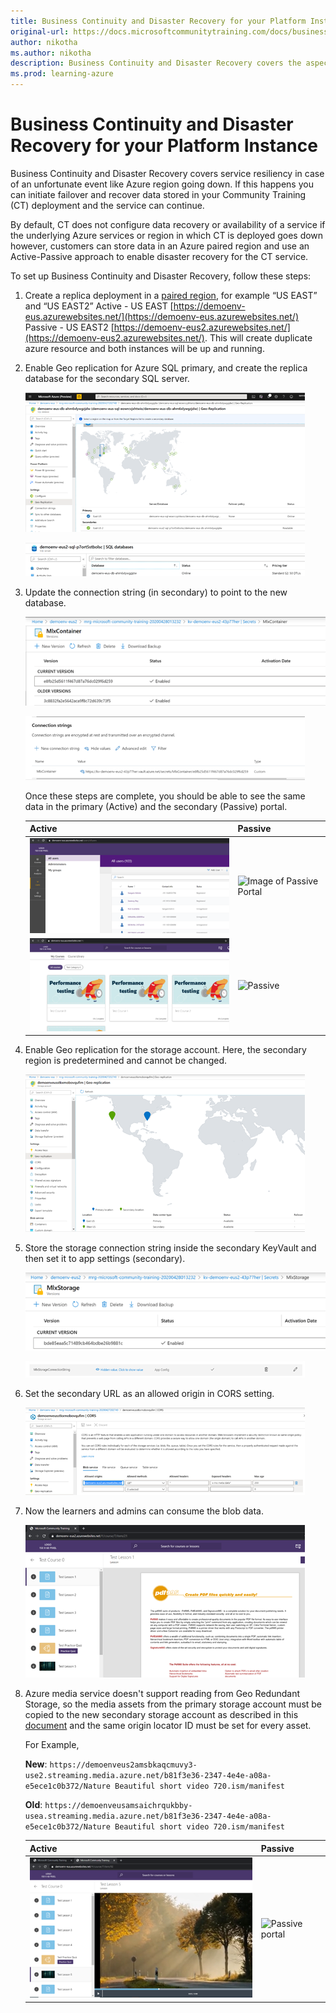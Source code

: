 ```yaml
---
title: Business Continuity and Disaster Recovery for your Platform Instance
original-url: https://docs.microsoftcommunitytraining.com/docs/business-continuity-and-disaster-recovery-for-your-platform-instance
author: nikotha
ms.author: nikotha
description: Business Continuity and Disaster Recovery covers the aspect of service resiliency in case of an unfortunate event like Azure region going down.
ms.prod: learning-azure
---
```


# Business Continuity and Disaster Recovery for your Platform Instance

Business Continuity and Disaster Recovery covers service resiliency in case of an unfortunate event like Azure region going down. If this happens you can initiate failover and recover data stored in your Community Training (CT) deployment and the service can continue.

By default, CT does not configure data recovery or availability of a service if the underlying Azure services or region in which CT is deployed goes down however, customers can store data in an Azure paired region and use an Active-Passive approach to enable disaster recovery for the CT service.

To set up Business Continuity and Disaster Recovery, follow these steps:

1. Create a replica deployment in a [paired region](/azure/best-practices-availability-paired-regions), for example “US EAST” and “US EAST2”
   Active - US EAST [https://demoenv-eus.azurewebsites.net/](https://demoenv-eus.azurewebsites.net/)
   Passive - US EAST2 [https://demoenv-eus2.azurewebsites.net/](https://demoenv-eus2.azurewebsites.net/). This will create duplicate azure resource and both instances will be up and running.

1. Enable Geo replication for Azure SQL primary, and create the replica database for the secondary SQL server.

   ![Enable Geo replication.](../../media/image%28291%29.png)

   ![secondary SQL server.](../../media/image%28292%29.png)
  
1. Update the connection string (in secondary) to point to the new database.

   ![Update the connection string.](../../media/image%28293%29.png)

   ![New database](../../media/image%28294%29.png)
  
   Once these steps are complete, you should be able to see the same data in the primary (Active) and the secondary (Passive) portal.
  
   | Active | Passive |
   | ---------------- | --- |
   | ![image of Active Portal](../../media/image%28295%29.png) |  ![Image of Passive Portal](../../media/image%28297%29.png) |
   | ![Active](../../media/image%28298%29.png)   | ![Passive](../../media/image%28299%29.png)   |
  
1. Enable Geo replication for the storage account. Here, the secondary region is predetermined and cannot be changed.

   ![Adding Secondary region.](../../media/image%28300%29.png)

1. Store the storage connection string inside the secondary KeyVault and then set it to app settings (secondary).

   ![Mix storage.](../../media/image%28301%29.png)

   ![App setting.](../../media/image%28302%29.png)

1. Set the secondary URL as an allowed origin in CORS setting.

   ![Image of CORS settings.](../../media/image%28303%29.png)

1. Now the learners and admins can consume the blob data.

   ![Example of content held in the blob data.](../../media/image%28304%29.png)

1. Azure media service doesn't support reading from Geo Redundant Storage, so the media assets from the primary storage account must be copied to the new secondary storage account as described in this [document](/azure/media-services/previous/media-services-implement-failover) and the same origin locator ID must be set for every asset.

   For Example,

   **New**: `https://demoenveus2amsbkaqcmuvy3-use2.streaming.media.azure.net/b81f3e36-2347-4e4e-a08a-e5ece1c0b372/Nature Beautiful short video 720.ism/manifest`

   **Old**: `https://demoenveusamsaichrqukbby-usea.streaming.media.azure.net/b81f3e36-2347-4e4e-a08a-e5ece1c0b372/Nature Beautiful short video 720.ism/manifest`

   | Active | Passive |
   | --- | --- |
   | ![Active portal](../../media/image%28306%29.png) | ![Passive portal](../../media/image%28305%29.png) |
